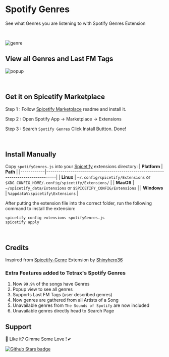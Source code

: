 # Spotify Genres

See what Genres you are listening to with Spotify Genres Extension

<br />

![genre](https://raw.githubusercontent.com/Tetrax-10/Spicetify-Extensions/master/Spotify-Genres/genre.png)

## View all Genres and Last FM Tags

![popup](https://raw.githubusercontent.com/Tetrax-10/Spicetify-Extensions/master/Spotify-Genres/popup.png)

<br />

## Get it on Spicetify Marketplace

Step 1 : Follow [Spicetify Marketplace](https://github.com/spicetify/spicetify-marketplace) readme and install it.

Step 2 : Open Spotify App -> Marketplace -> Extensions

Step 3 : Search `Spotify Genres` Click Install Buttton. Done!

<br />

## Install Manually

Copy `spotifyGenres.js` into your [Spicetify](https://github.com/spicetify/spicetify-cli) extensions directory:
| **Platform** | **Path** |
|------------|-----------------------------------------------------------------------------------|
| **Linux** | `~/.config/spicetify/Extensions` or `$XDG_CONFIG_HOME/.config/spicetify/Extensions/` |
| **MacOS** | `~/spicetify_data/Extensions` or `$SPICETIFY_CONFIG/Extensions` |
| **Windows** | `%appdata%\spicetify\Extensions` |

After putting the extension file into the correct folder, run the following command to install the extension:

```
spicetify config extensions spotifyGenres.js
spicetify apply
```

<br />

## Credits

Inspired from [Spicetify-Genre](https://github.com/Shinyhero36/Spicetify-Genre) Extension by [Shinyhero36](https://github.com/Shinyhero36)

### Extra Features added to Tetrax's Spotify Genres

1. Now `99.9%` of the songs have Genres
2. Popup view to see all genres
3. Supports Last FM Tags (user described genres)
4. Now genres are gathered from all Artists of a Song
5. Unavailable genres from `The Sounds of Spotify` are now included
6. Unavailable genres directly head to Search Page

## Support

🌟 Like it? Gimme Some Love ! 💕

[![Github Stars badge](https://img.shields.io/github/stars/Tetrax-10/Spicetify-Extensions?logo=github&style=social)](https://github.com/Tetrax-10/Spicetify-Extensions)
